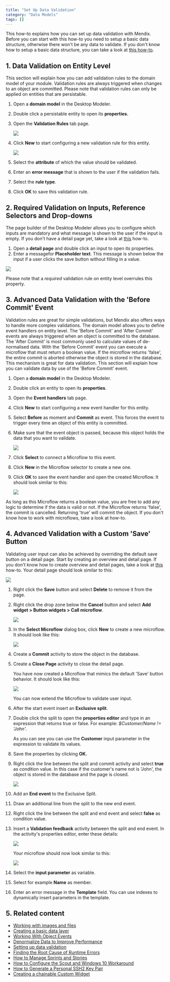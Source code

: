 ```yaml
---
title: "Set Up Data Validation"
category: "Data Models"
tags: []
---
```

This how-to explains how you can set up data validation with Mendix. Before you can start with this how-to you need to setup a basic data structure, otherwise there won't be any data to validate. If you don't know how to setup a basic data structure, you can take a look at [this how-to](create-a-basic-data-layer).

## 1. Data Validation on Entity Level

This section will explain how you can add validation rules to the domain model of your module. Validation rules are always triggered when changes to an object are committed. Please note that validation rules can only be applied on entities that are persistable.

1.  Open a **domain model** in the Desktop Modeler.
2.  Double click a persistable entity to open its **properties.**
3.  Open the **Validation Rules** tab page.

    ![](attachments/18448742/18582149.png)

4.  Click **New** to start configuring a new validation rule for this entity.

    ![](attachments/18448742/18582148.png)

5.  Select the **attribute** of which the value should be validated.
6.  Enter an **error message** that is shown to the user if the validation fails.
7.  Select the **rule type**.
8.  Click **OK** to save this validation rule.

## 2. Required Validation on Inputs, Reference Selectors and Drop-downs

The page builder of the Desktop Modeler allows you to configure which inputs are mandatory and what message is shown to the user if the input is empty. If you don't have a detail page yet, take a look at [this](../ux/create-your-first-two-overview-and-detail-pages) how-to.

1.  Open a **detail page** and double click an input to open its properties.
2.  Enter a messagefor **Placeholder text**. This message is shown below the input if a user clicks the save button without filling in a value.

![](attachments/18448742/18582144.png)

Please note that a _required_ validation rule on entity level overrules this property.

## 3. Advanced Data Validation with the 'Before Commit' Event

Validation rules are great for simple validations, but Mendix also offers ways to handle more complex validations. The domain model allows you to define event handlers on entity level. The 'Before Commit' and 'After Commit' events are always triggered when an object is committed to the database. The 'After Commit' is most commonly used to calculate values of de-normalised data. With the 'Before Commit' event you can execute a microflow that must return a boolean value. If the microflow returns 'false', the entire commit is aborted otherwise the object is stored in the database. This mechanism is great for data validation. This section will explain how you can validate data by use of the 'Before Commit' event.

1.  Open a **domain model** in the Desktop Modeler.
2.  Double click an entity to open its **properties**.
3.  Open the **Event handlers** tab page.
4.  Click **New** to start configuring a new event handler for this entity.
5.  Select **Before** as moment and **Commit** as event. This forces the event to trigger every time an object of this entity is committed.
6.  Make sure that the event object is passed, because this object holds the data that you want to validate.

    ![](attachments/18448742/18582146.png)

7.  Click **Select** to connect a Microflow to this event.
8.  Click **New** in the Microflow selector to create a new one.
9.  Click **OK** to save the event handler and open the created Microflow. It should look similar to this:

    ![](attachments/18448742/18582145.png)

As long as this Microflow returns a boolean value, you are free to add any logic to determine if the data is valid or not. If the Microflow returns 'false', the commit is cancelled. Returning 'true' will commit the object. If you don't know how to work with microflows, take a look at how-to.

## 4. Advanced Validation with a Custom 'Save' Button

Validating user input can also be achieved by overriding the default save button on a detail page. Start by creating an overview and detail page. If you don't know how to create overview and detail pages, take a look at [this](../ux/create-your-first-two-overview-and-detail-pages) how-to. Your detail page should look similar to this:

![](attachments/18448742/18582143.png)

1.  Right click the **Save** button and select **Delete** to remove it from the page.
2.  Right click the drop zone below the **Cancel** button and select **Add widget > Button widgets > Call microflow**.

    ![](attachments/18448742/18582142.png)

3.  In the **Select Microflow** dialog box, click **New** to create a new microflow. It should look like this:

    ![](attachments/18448742/18582141.png)

4.  Create a **Commit** activity to store the object in the database.
5.  Create a **Close Page** activity to close the detail page.

    You have now created a Microflow that mimics the default 'Save' button behavior. It should look like this:
    
    ![](attachments/18448742/18582140.png)

    You can now extend the Microflow to validate user input.
6.  After the start event insert an **Exclusive split**.
7.  Double click the split to open the **properties editor** and type in an expression that returns true or false. For example: _$Customer/Name != 'John'_.

    As you can see you can use the **Customer** input parameter in the expression to validate its values.
8. Save the properties by clicking **OK.**
9. Right click the line between the split and commit activity and select **true** as condition value. In this case if the customer's name not is 'John', the object is stored in the database and the page is closed.

    ![](attachments/18448742/18582139.png)

10. Add an **End event** to the Exclusive Split.
11. Draw an additional line from the split to the new end event.
12. Right click the line between the split and end event and select **false** as condition value.
13. Insert a **Validation feedback** activity between the split and end event. In the activity's properties editor, enter these details:

    ![](attachments/18448742/18582137.png)

    Your microflow should now look similar to this:

    ![](attachments/18448742/18582138.png)

14. Select the **input parameter** as variable.
15. Select for example **Name** as member.
16. Enter an error message in the **Template** field. You can use indexes to dynamically insert parameters in the template.

## 5. Related content

* [Working with images and files](working-with-images-and-files)
* [Creating a basic data layer](create-a-basic-data-layer)
* [Working With Object Events](working-with-object-events)
* [Denormalize Data to Improve Performance](denormalize-data-to-improve-performance)
* [Setting up data validation](setting-up-data-validation)
* [Finding the Root Cause of Runtime Errors](../monitoring-troubleshooting/finding-the-root-cause-of-runtime-errors)
* [How to Manage Sprints and Stories](/developerportal/howto/managing-your-application-requirements-with-mendix)
* [How to Configure the Scout and Windows 10 Workaround](../ux/scout-and-windows-10-workaround)
* [How to Generate a Personal SSH2 Key Pair](../security/generating-a-personal-ssh2-key-pair)
* [Creating a chainable Custom Widget](../custom-widget-development/create-a-chainable-custom-widget)

